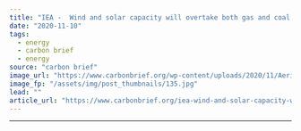 ```yaml
---
title: "IEA -  Wind and solar capacity will overtake both gas and coal globally by 2024"
date: "2020-11-10"
tags: 
  - energy
  - carbon brief
  - energy
source: "carbon brief"
image_url: "https://www.carbonbrief.org/wp-content/uploads/2020/11/Aerial-view-of-solar-panels-in-a-solar-farm-in-Thailand-583x372.jpg"
image_fp: "/assets/img/post_thumbnails/135.jpg"
lead: ""
article_url: "https://www.carbonbrief.org/iea-wind-and-solar-capacity-will-overtake-both-gas-and-coal-globally-by-2024"
---
```


---
